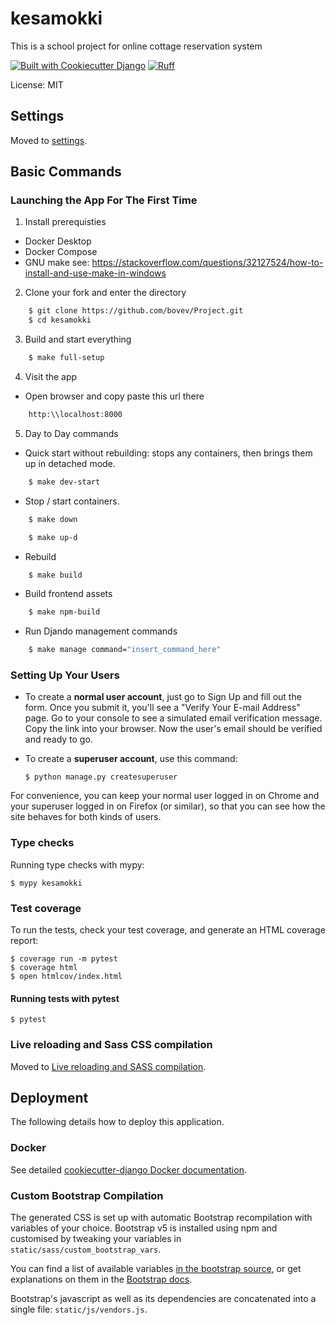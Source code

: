 # kesamokki

This is a school project for online cottage reservation system

[![Built with Cookiecutter Django](https://img.shields.io/badge/built%20with-Cookiecutter%20Django-ff69b4.svg?logo=cookiecutter)](https://github.com/cookiecutter/cookiecutter-django/)
[![Ruff](https://img.shields.io/endpoint?url=https://raw.githubusercontent.com/astral-sh/ruff/main/assets/badge/v2.json)](https://github.com/astral-sh/ruff)

License: MIT

## Settings

Moved to [settings](https://cookiecutter-django.readthedocs.io/en/latest/1-getting-started/settings.html).

## Basic Commands

### Launching the App For The First Time

1. Install prerequisties
- Docker Desktop
- Docker Compose 
- GNU make see: https://stackoverflow.com/questions/32127524/how-to-install-and-use-make-in-windows

2. Clone your fork and enter the directory
```bash
    $ git clone https://github.com/bovev/Project.git
    $ cd kesamokki
```

3. Build and start everything
```bash
    $ make full-setup
```

4. Visit the app
- Open browser and copy paste this url there
```bash
    http:\\localhost:8000
```

5. Day to Day commands
- Quick start without rebuilding: stops any containers, then brings them up in detached mode.
```bash
    $ make dev-start
```
- Stop / start containers.
```bash
    $ make down
```
```bash
    $ make up-d
```
- Rebuild
```bash
    $ make build
```
- Build frontend assets
```bash
    $ make npm-build
```
- Run Djando management commands
```bash
    $ make manage command="insert_command_here"
```




### Setting Up Your Users

- To create a **normal user account**, just go to Sign Up and fill out the form. Once you submit it, you'll see a "Verify Your E-mail Address" page. Go to your console to see a simulated email verification message. Copy the link into your browser. Now the user's email should be verified and ready to go.

- To create a **superuser account**, use this command:

      $ python manage.py createsuperuser

For convenience, you can keep your normal user logged in on Chrome and your superuser logged in on Firefox (or similar), so that you can see how the site behaves for both kinds of users.

### Type checks

Running type checks with mypy:

    $ mypy kesamokki

### Test coverage

To run the tests, check your test coverage, and generate an HTML coverage report:

    $ coverage run -m pytest
    $ coverage html
    $ open htmlcov/index.html

#### Running tests with pytest

    $ pytest

### Live reloading and Sass CSS compilation

Moved to [Live reloading and SASS compilation](https://cookiecutter-django.readthedocs.io/en/latest/2-local-development/developing-locally.html#using-webpack-or-gulp).

## Deployment

The following details how to deploy this application.

### Docker

See detailed [cookiecutter-django Docker documentation](https://cookiecutter-django.readthedocs.io/en/latest/3-deployment/deployment-with-docker.html).

### Custom Bootstrap Compilation

The generated CSS is set up with automatic Bootstrap recompilation with variables of your choice.
Bootstrap v5 is installed using npm and customised by tweaking your variables in `static/sass/custom_bootstrap_vars`.

You can find a list of available variables [in the bootstrap source](https://github.com/twbs/bootstrap/blob/v5.1.3/scss/_variables.scss), or get explanations on them in the [Bootstrap docs](https://getbootstrap.com/docs/5.1/customize/sass/).

Bootstrap's javascript as well as its dependencies are concatenated into a single file: `static/js/vendors.js`.
